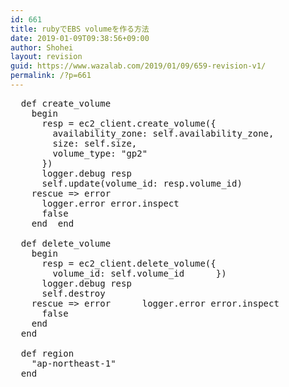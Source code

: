 ```yaml
---
id: 661
title: rubyでEBS volumeを作る方法
date: 2019-01-09T09:38:56+09:00
author: Shohei
layout: revision
guid: https://www.wazalab.com/2019/01/09/659-revision-v1/
permalink: /?p=661
---
```



 
<pre class="lang:ruby decode:true " >  def create_volume
    begin
      resp = ec2_client.create_volume({
        availability_zone: self.availability_zone,
        size: self.size,
        volume_type: "gp2"
      })
      logger.debug resp
      self.update(volume_id: resp.volume_id)
    rescue =&gt; error
      logger.error error.inspect
      false
    end  end

  def delete_volume
    begin
      resp = ec2_client.delete_volume({
        volume_id: self.volume_id      })
      logger.debug resp
      self.destroy
    rescue =&gt; error      logger.error error.inspect
      false
    end
  end

  def region
    "ap-northeast-1"
  end</pre> 
